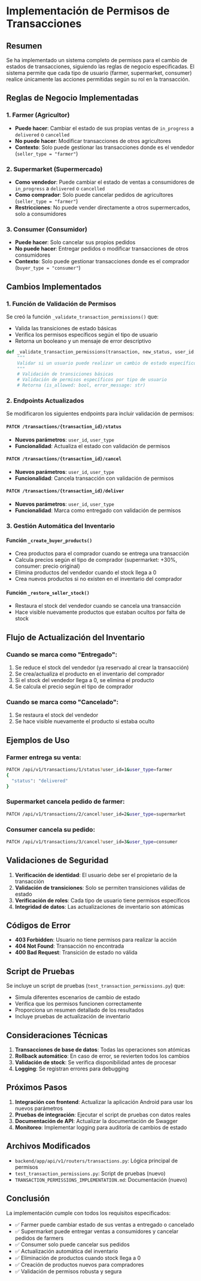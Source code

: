 # Implementación de Permisos de Transacciones

## Resumen

Se ha implementado un sistema completo de permisos para el cambio de estados de transacciones, siguiendo las reglas de negocio especificadas. El sistema permite que cada tipo de usuario (farmer, supermarket, consumer) realice únicamente las acciones permitidas según su rol en la transacción.

## Reglas de Negocio Implementadas

### 1. Farmer (Agricultor)
- **Puede hacer**: Cambiar el estado de sus propias ventas de `in_progress` a `delivered` o `cancelled`
- **No puede hacer**: Modificar transacciones de otros agricultores
- **Contexto**: Solo puede gestionar las transacciones donde es el vendedor (`seller_type = "farmer"`)

### 2. Supermarket (Supermercado)
- **Como vendedor**: Puede cambiar el estado de ventas a consumidores de `in_progress` a `delivered` o `cancelled`
- **Como comprador**: Solo puede cancelar pedidos de agricultores (`seller_type = "farmer"`)
- **Restricciones**: No puede vender directamente a otros supermercados, solo a consumidores

### 3. Consumer (Consumidor)
- **Puede hacer**: Solo cancelar sus propios pedidos
- **No puede hacer**: Entregar pedidos o modificar transacciones de otros consumidores
- **Contexto**: Solo puede gestionar transacciones donde es el comprador (`buyer_type = "consumer"`)

## Cambios Implementados

### 1. Función de Validación de Permisos

Se creó la función `_validate_transaction_permissions()` que:
- Valida las transiciones de estado básicas
- Verifica los permisos específicos según el tipo de usuario
- Retorna un booleano y un mensaje de error descriptivo

```python
def _validate_transaction_permissions(transaction, new_status, user_id: int, user_type: str):
    """
    Validar si un usuario puede realizar un cambio de estado específico en una transacción.
    """
    # Validación de transiciones básicas
    # Validación de permisos específicos por tipo de usuario
    # Retorna (is_allowed: bool, error_message: str)
```

### 2. Endpoints Actualizados

Se modificaron los siguientes endpoints para incluir validación de permisos:

#### `PATCH /transactions/{transaction_id}/status`
- **Nuevos parámetros**: `user_id`, `user_type`
- **Funcionalidad**: Actualiza el estado con validación de permisos

#### `PATCH /transactions/{transaction_id}/cancel`
- **Nuevos parámetros**: `user_id`, `user_type`
- **Funcionalidad**: Cancela transacción con validación de permisos

#### `PATCH /transactions/{transaction_id}/deliver`
- **Nuevos parámetros**: `user_id`, `user_type`
- **Funcionalidad**: Marca como entregado con validación de permisos

### 3. Gestión Automática del Inventario

#### Función `_create_buyer_products()`
- Crea productos para el comprador cuando se entrega una transacción
- Calcula precios según el tipo de comprador (supermarket: +30%, consumer: precio original)
- Elimina productos del vendedor cuando el stock llega a 0
- Crea nuevos productos si no existen en el inventario del comprador

#### Función `_restore_seller_stock()`
- Restaura el stock del vendedor cuando se cancela una transacción
- Hace visible nuevamente productos que estaban ocultos por falta de stock

## Flujo de Actualización del Inventario

### Cuando se marca como "Entregado":
1. Se reduce el stock del vendedor (ya reservado al crear la transacción)
2. Se crea/actualiza el producto en el inventario del comprador
3. Si el stock del vendedor llega a 0, se elimina el producto
4. Se calcula el precio según el tipo de comprador

### Cuando se marca como "Cancelado":
1. Se restaura el stock del vendedor
2. Se hace visible nuevamente el producto si estaba oculto

## Ejemplos de Uso

### Farmer entrega su venta:
```bash
PATCH /api/v1/transactions/1/status?user_id=1&user_type=farmer
{
  "status": "delivered"
}
```

### Supermarket cancela pedido de farmer:
```bash
PATCH /api/v1/transactions/2/cancel?user_id=2&user_type=supermarket
```

### Consumer cancela su pedido:
```bash
PATCH /api/v1/transactions/3/cancel?user_id=3&user_type=consumer
```

## Validaciones de Seguridad

1. **Verificación de identidad**: El usuario debe ser el propietario de la transacción
2. **Validación de transiciones**: Solo se permiten transiciones válidas de estado
3. **Verificación de roles**: Cada tipo de usuario tiene permisos específicos
4. **Integridad de datos**: Las actualizaciones de inventario son atómicas

## Códigos de Error

- **403 Forbidden**: Usuario no tiene permisos para realizar la acción
- **404 Not Found**: Transacción no encontrada
- **400 Bad Request**: Transición de estado no válida

## Script de Pruebas

Se incluye un script de pruebas (`test_transaction_permissions.py`) que:
- Simula diferentes escenarios de cambio de estado
- Verifica que los permisos funcionen correctamente
- Proporciona un resumen detallado de los resultados
- Incluye pruebas de actualización de inventario

## Consideraciones Técnicas

1. **Transacciones de base de datos**: Todas las operaciones son atómicas
2. **Rollback automático**: En caso de error, se revierten todos los cambios
3. **Validación de stock**: Se verifica disponibilidad antes de procesar
4. **Logging**: Se registran errores para debugging

## Próximos Pasos

1. **Integración con frontend**: Actualizar la aplicación Android para usar los nuevos parámetros
2. **Pruebas de integración**: Ejecutar el script de pruebas con datos reales
3. **Documentación de API**: Actualizar la documentación de Swagger
4. **Monitoreo**: Implementar logging para auditoría de cambios de estado

## Archivos Modificados

- `backend/app/api/v1/routers/transactions.py`: Lógica principal de permisos
- `test_transaction_permissions.py`: Script de pruebas (nuevo)
- `TRANSACTION_PERMISSIONS_IMPLEMENTATION.md`: Documentación (nuevo)

## Conclusión

La implementación cumple con todos los requisitos especificados:
- ✅ Farmer puede cambiar estado de sus ventas a entregado o cancelado
- ✅ Supermarket puede entregar ventas a consumidores y cancelar pedidos de farmers
- ✅ Consumer solo puede cancelar sus pedidos
- ✅ Actualización automática del inventario
- ✅ Eliminación de productos cuando stock llega a 0
- ✅ Creación de productos nuevos para compradores
- ✅ Validación de permisos robusta y segura


